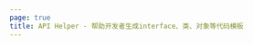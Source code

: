 ```yaml
---
page: true
title: API Helper - 帮助开发者生成interface、类、对象等代码模板
---
```


<script setup>
import Home from '@theme/components/Home.vue'
</script>

<Home />
